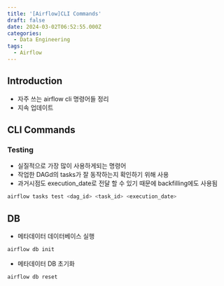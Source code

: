 ```yaml
---
title: '[Airflow]CLI Commands'
draft: false
date: 2024-03-02T06:52:55.000Z
categories:
  - Data Engineering
tags:
  - Airflow
---
```

<!--

이미지 넣는법

![](images/02_de/이미지경로.png)

* Upgrade the metadatabase (Latest schemas, values, ...)

```bash
airflow db upgrade
```
-->

## Introduction

- 자주 쓰는 airflow cli 명령어들 정리
- 지속 업데이트

## CLI Commands

### Testing

- 실질적으로 가장 많이 사용하게되는 명령어
- 작업한 DAGd의 tasks가 잘 동작하는지 확인하기 위해 사용
- 과거시점도 execution_date로 전달 할 수 있기 때문에 backfilling에도 사용됨

```bash
airflow tasks test <dag_id> <task_id> <execution_date>
```

## DB

- 메타데이터 데이터베이스 실행

```bash
airflow db init
```

- 메타데이터 DB 초기화

```bash
airflow db reset
```

